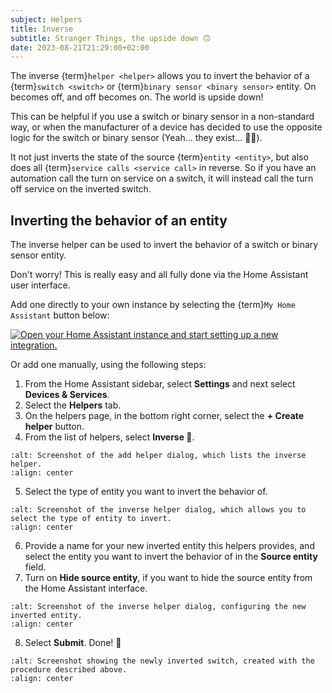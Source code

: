 ```yaml
---
subject: Helpers
title: Inverse
subtitle: Stranger Things, the upside down 🙃
date: 2023-08-21T21:29:00+02:00
---
```


The inverse {term}`helper <helper>` allows you to invert the behavior of a {term}`switch <switch>` or {term}`binary sensor <binary sensor>` entity. On becomes off, and off becomes on. The world is upside down!

This can be helpful if you use a switch or binary sensor in a non-standard way, or when the manufacturer of a device has decided to use the opposite logic for the switch or binary sensor (Yeah... they exist... 🤦‍♂️).

It not just inverts the state of the source {term}`entity <entity>`, but also does all {term}`service calls <service call>` in reverse. So if you have an automation call the turn on service on a switch, it will instead call the turn off service on the inverted switch.

## Inverting the behavior of an entity

The inverse helper can be used to invert the behavior of a switch or binary sensor entity.

Don't worry! This is really easy and all fully done via the Home Assistant user interface.

Add one directly to your own instance by selecting the {term}`My Home Assistant` button below:

[![Open your Home Assistant instance and start setting up a new integration.](https://my.home-assistant.io/badges/config_flow_start.svg)](https://my.home-assistant.io/redirect/config_flow_start/?domain=spook_inverse)

Or add one manually, using the following steps:

1. From the Home Assistant sidebar, select **Settings** and next select **Devices & Services**.
2. Select the **Helpers** tab.
3. On the helpers page, in the bottom right corner, select the **+ Create helper** button.
4. From the list of helpers, select **Inverse 👻**.

```{figure} ../images/helpers/inverse/helper_dialog.png
:alt: Screenshot of the add helper dialog, which lists the inverse helper.
:align: center
```

5. Select the type of entity you want to invert the behavior of.

```{figure} ../images/helpers/inverse/select_entity_type.png
:alt: Screenshot of the inverse helper dialog, which allows you to select the type of entity to invert.
:align: center
```

6. Provide a name for your new inverted entity this helpers provides, and select the entity you want to invert the behavior of in the **Source entity** field.
7. Turn on **Hide source entity**, if you want to hide the source entity from the Home Assistant interface.

```{figure} ../images/helpers/inverse/configure.png
:alt: Screenshot of the inverse helper dialog, configuring the new inverted entity.
:align: center
```

8. Select **Submit**. Done! 🎉

```{figure} ../images/helpers/inverse/done.png
:alt: Screenshot showing the newly inverted switch, created with the procedure described above.
:align: center
```
